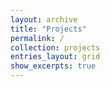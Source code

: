 ```yaml
---
layout: archive
title: "Projects"
permalink: /
collection: projects
entries_layout: grid
show_excerpts: true
---
```

<!-- No body needed; the archive layout loops your _projects -->